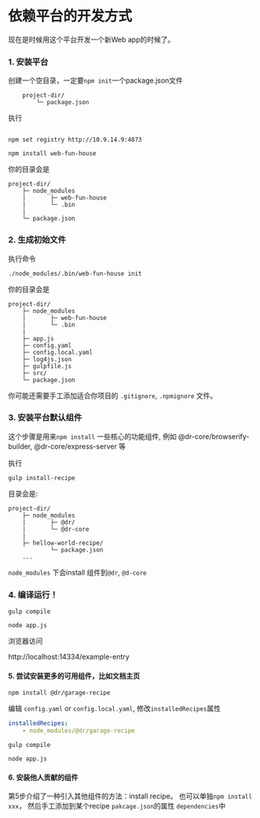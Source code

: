 依赖平台的开发方式
============

现在是时候用这个平台开发一个新Web app的时候了。


### 1. 安装平台

创建一个空目录，一定要`npm init`一个package.json文件

```
	project-dir/
		└─ package.json
```
执行


```shell

npm set registry http://10.9.14.9:4873

npm install web-fun-house
```

你的目录会是

```
project-dir/
	├─ node_modules
	|		├─ web-fun-house
	|		└─ .bin
	|		
	└─ package.json

```
### 2. 生成初始文件

执行命令
```
./node_modules/.bin/web-fun-house init
```

你的目录会是

```
project-dir/
	├─ node_modules
	|		├─ web-fun-house
	|		└─ .bin
	|		
	├─ app.js
	├─ config.yaml
	├─ config.local.yaml
	├─ log4js.json
	├─ gulpfile.js
	├─ src/
	└─ package.json
```
你可能还需要手工添加适合你项目的 `.gitignore`, `.npmignore` 文件。

### 3. 安装平台默认组件
这个步骤是用来`npm install` 一些核心的功能组件, 例如
@dr-core/browserify-builder, @dr-core/express-server 等

执行
```
gulp install-recipe
```
目录会是:
```
project-dir/
	├─ node_modules
	|		├─ @dr/
	|		└─ @dr-core
	|
	├─ hellow-world-recipe/
			└─ package.json
	...

```
`node_modules` 下会install 组件到`@dr`, `@d-core`

### 4. 编译运行！
```shell
gulp compile

node app.js
```
浏览器访问

http://localhost:14334/example-entry

#### 5. 尝试安装更多的可用组件，比如文档主页

```
npm install @dr/garage-recipe
```
编辑 `config.yaml` or `config.local.yaml`, 修改`installedRecipes`属性

```yaml
installedRecipes:
    - node_modules/@dr/garage-recipe
```

```
gulp compile

node app.js
```

#### 6. 安装他人贡献的组件
第5步介绍了一种引入其他组件的方法：install recipe。
也可以单独`npm install xxx`， 然后手工添加到某个recipe `pakcage.json`的属性 `dependencies`中
